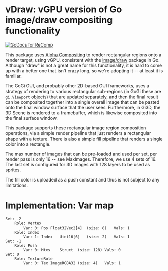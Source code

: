 # vDraw: vGPU version of Go image/draw compositing functionality

[![GoDocs for ReComp](https://pkg.go.dev/badge/cogentcore.org/core/vgpu.svg)](https://pkg.go.dev/cogentcore.org/core/vgpu/vdraw)

This package uses [Alpha Compositing](https://en.wikipedia.org/wiki/Alpha_compositing) to render rectangular regions onto a render target, using vGPU, consistent with the [image/draw](https://pkg.go.dev/image/draw) package in Go.  Although "draw" is not a great name for this functionality, it is hard to come up with a better one that isn't crazy long, so we're adopting it -- at least it is familiar.

The GoGi GUI, and probably other 2D-based GUI frameworks, uses a strategy of rendering to various rectangular sub-regions (in GoGi these are `gi.Viewport` objects) that are updated separately, and then the final result can be composited together into a single overall image that can be pasted onto the final window surface that the user sees.  Furthermore, in Gi3D, the 3D Scene is rendered to a framebuffer, which is likewise composited into the final surface window.

This package supports these rectangular image region composition operations, via a simple render pipeline that just renders a rectangular shape with a texture.  There is also a simple fill pipeline that renders a single color into a rectangle.

The max number of images that can be pre-loaded and used per set, per render pass is only 16 -- see MaxImages.  Therefore, we use 4 sets of 16.  The last set is configured for 3D images with 128 layers to be used as sprites.

The fill color is uploaded as a push constant and thus is not subject to any limitations.

# Implementation: Var map

```
Set: -2
    Role: Vertex
        Var: 0:	Pos	Float32Vec2[4]	(size: 8)	Vals: 1
    Role: Index
        Var: 1:	Index	Uint16[6]	(size: 2)	Vals: 1
Set: -1
    Role: Push
        Var: 0:	Mtxs	Struct	(size: 128)	Vals: 0
Set: 0
    Role: TextureRole
        Var: 0:	Tex	ImageRGBA32	(size: 4)	Vals: 1
```


